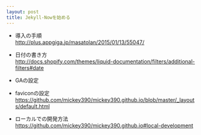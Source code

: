 ```yaml
---
layout: post
title: Jekyll-Nowを始める
---
```


* 導入の手順  
<http://plus.appgiga.jp/masatolan/2015/01/13/55047/>


* 日付の書き方  
<http://docs.shopify.com/themes/liquid-documentation/filters/additional-filters#date>

* GAの設定

* faviconの設定  
<https://github.com/mickey390/mickey390.github.io/blob/master/_layouts/default.html>  

* ローカルでの開発方法  
<https://github.com/mickey390/mickey390.github.io#local-development>
